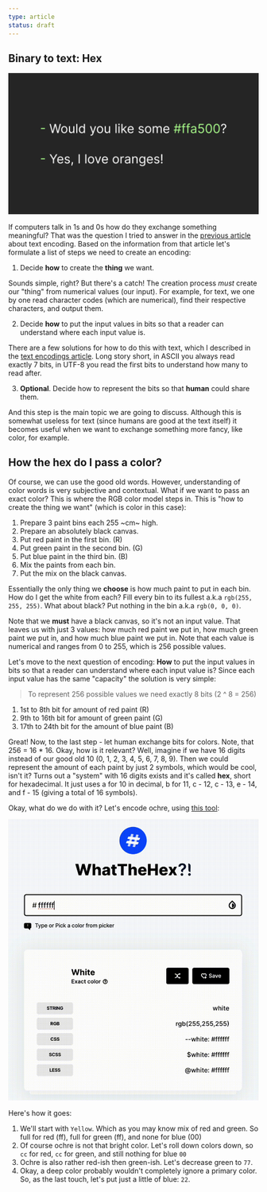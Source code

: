 ```yaml
---
type: article
status: draft
---
```


## Binary to text: Hex

![-Would you like some #ffa500? -Yes, I love oranges!](binary-2-text-thumbnail.png)

If computers talk in 1s and 0s how do they exchange something meaningful? That was the question  I tried to answer in the [previous article]() about text encoding. Based on the information from that article let's formulate a list of steps we need to create an encoding:

1. Decide **how** to create the **thing** we want. 

Sounds simple, right? But there's a catch! The creation process _must_ create our "thing" from numerical values (our input). For example, for text, we one by one read character codes (which are numerical), find their respective characters, and output them.

2. Decide **how** to put the input values in bits so that a reader can understand where each input value is.

There are a few solutions for how to do this with text, which I described in the [text encodings article](). Long story short, in ASCII you always read exactly 7 bits, in UTF-8 you read the first bits to understand how many to read after.

3. **Optional**. Decide how to represent the bits so that __human__ could share them.

And this step is the main topic we are going to discuss. Although this is somewhat useless for text (since humans are good at the text itself) it becomes useful when we want to exchange something more fancy, like color, for example.

## How the hex do I pass a color?

Of course, we can use the good old words. However, understanding of color words is very subjective and contextual. What if we want to pass an exact color? This is where the RGB color model steps in. This is "how to create the thing we want" (which is color in this case):

1. Prepare 3 paint bins each 255 ~cm~ high.
2. Prepare an absolutely black canvas.
3. Put red paint in the first bin. (R)
4. Put green paint in the second bin. (G)
5. Put blue paint in the third bin. (B)
6. Mix the paints from each bin.
7. Put the mix on the black canvas.

Essentially the only thing we **choose** is how much paint to put in each bin. How do I get the white from each? Fill every bin to its fullest a.k.a `rgb(255, 255, 255)`. What about black? Put nothing in the bin a.k.a `rgb(0, 0, 0)`. 

Note that we __must__ have a black canvas, so it's not an input value. That leaves us with just 3 values: how much red paint we put in, how much green paint we put in, and how much blue paint we put in. Note that each value is numerical and ranges from 0 to 255, which is 256 possible values. 

Let's move to the next question of encoding: **How** to put the input values in bits so that a reader can understand where each input value is? Since each input value has the same "capacity" the solution is very simple:

> To represent 256 possible values we need exactly 8 bits (2 ^ 8 = 256)

1. 1st to 8th bit for amount of red paint (R)
2. 9th to 16th bit for amount of green paint (G)
3. 17th to 24th bit for the amount of blue paint (B)

Great! Now, to the last step - let human exchange bits for colors. Note, that 256 = 16 * 16. Okay, how is it relevant? Well, imagine if we have 16 digits instead of our good old 10 (0, 1, 2, 3, 4, 5, 6, 7, 8, 9). Then we could represent the amount of each paint by just 2 symbols, which would be cool, isn't it? Turns out a "system" with 16 digits exists and it's called **hex**, short for hexadecimal. It just uses a for 10 in decimal, b for 11, c - 12, c - 13, e - 14, and f - 15 (giving a total of 16 symbols).

Okay, what do we do with it? Let's encode ochre, using [this tool](https://whatthehex.app/):

![Finding Ochre](ochre.gif)

Here's how it goes:

1. We'll start with `Yellow`. Which as you may know mix of red and green. So full for red (ff), full for green (ff), and none for blue (00)
2. Of course ochre is not that bright color. Let's roll down colors down, so `cc` for red, `cc` for green, and still nothing for blue `00`
3. Ochre is also rather red-ish then green-ish. Let's decrease green to `77`.
4. Okay, a deep color probably wouldn't completely ignore a primary color. So, as the last touch, let's put just a little of blue: `22`.


